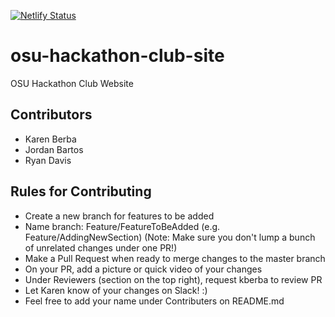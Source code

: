 [![Netlify Status](https://api.netlify.com/api/v1/badges/52d478f8-9eec-4470-90b1-f01516bda74c/deploy-status)](https://app.netlify.com/sites/osu-hackathon-club/deploys)

# osu-hackathon-club-site
OSU Hackathon Club Website

## Contributors
* Karen Berba
* Jordan Bartos
* Ryan Davis

## Rules for Contributing
* Create a new branch for features to be added
* Name branch: Feature/FeatureToBeAdded (e.g. Feature/AddingNewSection)
(Note: Make sure you don't lump a bunch of unrelated changes under one PR!)
* Make a Pull Request when ready to merge changes to the master branch
* On your PR, add a picture or quick video of your changes
* Under Reviewers (section on the top right), request kberba to review PR
* Let Karen know of your changes on Slack! :)
* Feel free to add your name under Contributers on README.md
